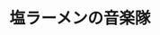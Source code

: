 ---
title: '塩ラーメンの音楽隊'
photo: '/images/photoSioRamen.jpg'
logo: '/images/newMusic.png'
textup: 'ぼくは塩ラーメンの音楽隊です！'
building: '1-D'
floor: '4' 
location: '時間'
categoly: '3'
---